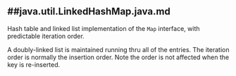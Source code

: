 ##java.util.LinkedHashMap.java.md
----------

Hash table and linked list implementation of the `Map` interface, 
with predictable iteration order.

A doubly-linked list is maintained running thru all of the entries. 
The iteration order is normally the insertion order. Note the order 
is not affected when the key is re-inserted.
